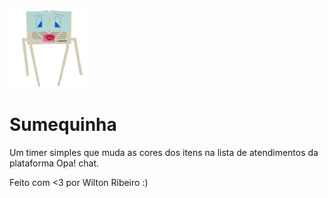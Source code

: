 ![Sumequinha Logo](/img/sumequinha_128.png)

# Sumequinha

Um timer simples que muda as cores dos itens na lista de atendimentos da plataforma Opa! chat.

Feito com <3 por Wilton Ribeiro :)
